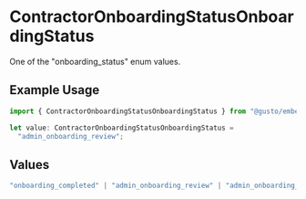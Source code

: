 # ContractorOnboardingStatusOnboardingStatus

One of the "onboarding_status" enum values.

## Example Usage

```typescript
import { ContractorOnboardingStatusOnboardingStatus } from "@gusto/embedded-api/models/components/contractoronboardingstatus.js";

let value: ContractorOnboardingStatusOnboardingStatus =
  "admin_onboarding_review";
```

## Values

```typescript
"onboarding_completed" | "admin_onboarding_review" | "admin_onboarding_incomplete"
```